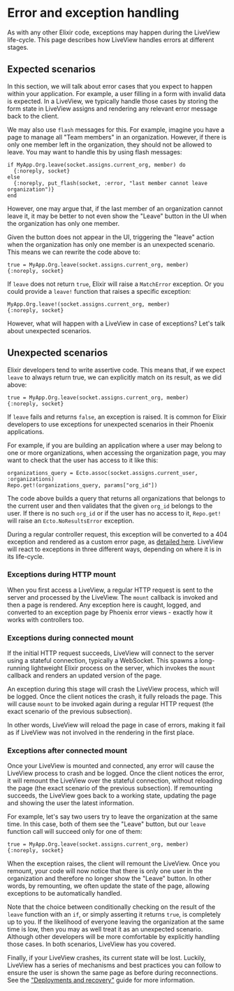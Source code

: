 # Error and exception handling

As with any other Elixir code, exceptions may happen during the LiveView
life-cycle. This page describes how LiveView handles errors at different
stages.

## Expected scenarios

In this section, we will talk about error cases that you expect to happen
within your application. For example, a user filling in a form with invalid
data is expected. In a LiveView, we typically handle those cases by storing
the form state in LiveView assigns and rendering any relevant error message
back to the client.

We may also use `flash` messages for this. For example, imagine you have a
page to manage all "Team members" in an organization. However, if there is
only one member left in the organization, they should not be allowed to
leave. You may want to handle this by using flash messages:

    if MyApp.Org.leave(socket.assigns.current_org, member) do
      {:noreply, socket}
    else
      {:noreply, put_flash(socket, :error, "last member cannot leave organization")}
    end

However, one may argue that, if the last member of an organization cannot
leave it, it may be better to not even show the "Leave" button in the UI
when the organization has only one member.

Given the button does not appear in the UI, triggering the "leave" action when
the organization has only one member is an unexpected scenario. This means we
can rewrite the code above to:

    true = MyApp.Org.leave(socket.assigns.current_org, member)
    {:noreply, socket}

If `leave` does not return `true`, Elixir will raise a `MatchError`
exception. Or you could provide a `leave!` function that raises a specific
exception:

    MyApp.Org.leave!(socket.assigns.current_org, member)
    {:noreply, socket}

However, what will happen with a LiveView in case of exceptions?
Let's talk about unexpected scenarios.

## Unexpected scenarios

Elixir developers tend to write assertive code. This means that, if we
expect `leave` to always return true, we can explicitly match on its
result, as we did above:

    true = MyApp.Org.leave(socket.assigns.current_org, member)
    {:noreply, socket}

If `leave` fails and returns `false`, an exception is raised. It is common
for Elixir developers to use exceptions for unexpected scenarios in their
Phoenix applications.

For example, if you are building an application where a user may belong to
one or more organizations, when accessing the organization page, you may want to
check that the user has access to it like this:

    organizations_query = Ecto.assoc(socket.assigns.current_user, :organizations)
    Repo.get!(organizations_query, params["org_id"])

The code above builds a query that returns all organizations that belongs to
the current user and then validates that the given `org_id` belongs to the
user. If there is no such `org_id` or if the user has no access to it,
`Repo.get!` will raise an `Ecto.NoResultsError` exception.

During a regular controller request, this exception will be converted to a
404 exception and rendered as a custom error page, as
[detailed here](https://hexdocs.pm/phoenix/custom_error_pages.html).
LiveView will react to exceptions in three different ways, depending on
where it is in its life-cycle.

### Exceptions during HTTP mount

When you first access a LiveView, a regular HTTP request is sent to the server
and processed by the LiveView. The `mount` callback is invoked and then a page
is rendered. Any exception here is caught, logged, and converted to an exception
page by Phoenix error views - exactly how it works with controllers too.

### Exceptions during connected mount

If the initial HTTP request succeeds, LiveView will connect to the server
using a stateful connection, typically a WebSocket. This spawns a long-running
lightweight Elixir process on the server, which invokes the `mount` callback
and renders an updated version of the page.

An exception during this stage will crash the LiveView process, which will be logged.
Once the client notices the crash, it fully reloads the page. This will cause `mount`
to be invoked again during a regular HTTP request (the exact scenario of the previous
subsection).

In other words, LiveView will reload the page in case of errors, making it
fail as if LiveView was not involved in the rendering in the first place.

### Exceptions after connected mount

Once your LiveView is mounted and connected, any error will cause the LiveView process
to crash and be logged. Once the client notices the error, it will remount the LiveView
over the stateful connection, without reloading the page (the exact scenario of the
previous subsection). If remounting succeeds, the LiveView goes back to a working
state, updating the page and showing the user the latest information.

For example, let's say two users try to leave the organization at the same time.
In this case, both of them see the "Leave" button, but our `leave` function call
will succeed only for one of them:

    true = MyApp.Org.leave(socket.assigns.current_org, member)
    {:noreply, socket}

When the exception raises, the client will remount the LiveView. Once you remount,
your code will now notice that there is only one user in the organization and
therefore no longer show the "Leave" button. In other words, by remounting,
we often update the state of the page, allowing exceptions to be automatically
handled.

Note that the choice between conditionally checking on the result of the `leave`
function with an `if`, or simply asserting it returns `true`, is completely
up to you. If the likelihood of everyone leaving the organization at the same
time is low, then you may as well treat it as an unexpected scenario. Although
other developers will be more comfortable by explicitly handling those cases.
In both scenarios, LiveView has you covered.

Finally, if your LiveView crashes, its current state will be lost. Luckily,
LiveView has a series of mechanisms and best practices you can follow to ensure
the user is shown the same page as before during reconnections. See the
["Deployments and recovery"](deployments.md) guide for more information.